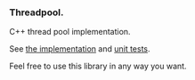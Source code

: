 ### Threadpool.

C++ thread pool implementation.

See [the implementation](threadpool.hpp) and [unit tests](threadpool_test.cpp).

Feel free to use this library in any way you want.
